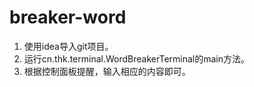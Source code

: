 # breaker-word

1. 使用idea导入git项目。
2. 运行cn.thk.terminal.WordBreakerTerminal的main方法。
3. 根据控制面板提醒，输入相应的内容即可。

